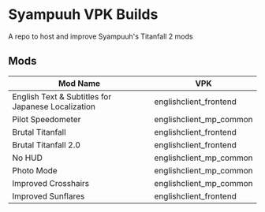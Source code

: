 # Syampuuh VPK Builds
A repo to host and improve Syampuuh's Titanfall 2 mods

## Mods

| Mod Name | VPK |
| ------------- | ------------- |
| English Text & Subtitles for Japanese Localization | englishclient_frontend |
| Pilot Speedometer | englishclient_mp_common |
| Brutal Titanfall | englishclient_frontend |
| Brutal Titanfall 2.0 | englishclient_frontend |
| No HUD | englishclient_mp_common |
| Photo Mode | englishclient_mp_common |
| Improved Crosshairs | englishclient_mp_common |
| Improved Sunflares | englishclient_frontend |